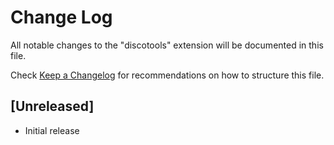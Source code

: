 # Change Log

All notable changes to the "discotools" extension will be documented in this file.

Check [Keep a Changelog](http://keepachangelog.com/) for recommendations on how to structure this file.

## [Unreleased]

- Initial release